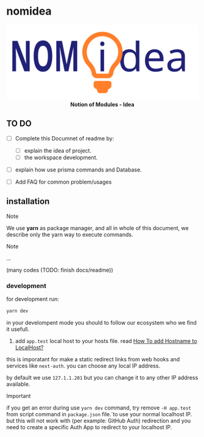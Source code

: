 # nomidea

<center>

![Colored NOM Idea Logo](./assets/nomidea_logo_colored.svg)
**Notion of Modules - Idea**

</center>

## TO DO

- [ ] Complete this Documnet of readme by:
  - [ ] explain the idea of project.
  - [ ] the workspace development.
- [ ] explain how use prisma commands and Database.
- [ ] Add FAQ for common problem/usages


## installation

> [!NOTE]
> We use **yarn** as package manager, and all in whole of this document, we describe only the yarn way to execute commands.


> [!NOTE]
> ...
>
> (many codes (TODO: finish docs/readme))

### development

for development run:
```bash
yarn dev
```


in your develompent mode you should to follow our ecosystem who we find it usefull.

1. add `app.test` local host to	your hosts file. read [How To add Hostname to LocalHost?](1)

this is imporatant for make a static redirect links from web hooks and services like `next-auth`. you can choose any local IP address.

by default we use `127.1.1.201` but you can change it to any other IP address available.

> [!IMPORTANT]
> if you get an error during use `yarn dev` command, try remove `-H app.test` from script command in `package.json` file.`to use your normal localhost IP. but this will not work with (per example: GitHub Auth) redirection and you need to create a specific Auth App to redirect to your localhost IP.




<!-- LINKS -->

[1]: https://phoenixnap.com/kb/how-to-edit-hosts-file-in-windows-mac-or-linux

